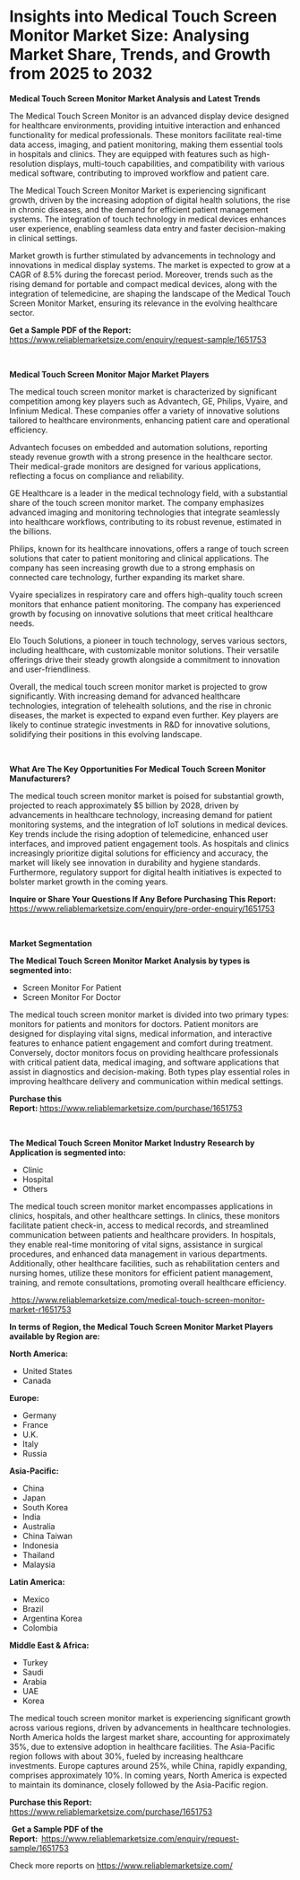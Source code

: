 <p><h1>Insights into Medical Touch Screen Monitor Market Size: Analysing Market Share, Trends, and Growth from 2025 to 2032</h1></p><p><strong>Medical Touch Screen Monitor Market Analysis and Latest Trends</strong></p>
<p><p>The Medical Touch Screen Monitor is an advanced display device designed for healthcare environments, providing intuitive interaction and enhanced functionality for medical professionals. These monitors facilitate real-time data access, imaging, and patient monitoring, making them essential tools in hospitals and clinics. They are equipped with features such as high-resolution displays, multi-touch capabilities, and compatibility with various medical software, contributing to improved workflow and patient care.</p><p>The Medical Touch Screen Monitor Market is experiencing significant growth, driven by the increasing adoption of digital health solutions, the rise in chronic diseases, and the demand for efficient patient management systems. The integration of touch technology in medical devices enhances user experience, enabling seamless data entry and faster decision-making in clinical settings.</p><p>Market growth is further stimulated by advancements in technology and innovations in medical display systems. The market is expected to grow at a CAGR of 8.5% during the forecast period. Moreover, trends such as the rising demand for portable and compact medical devices, along with the integration of telemedicine, are shaping the landscape of the Medical Touch Screen Monitor Market, ensuring its relevance in the evolving healthcare sector.</p></p>
<p><strong>Get a Sample PDF of the Report:&nbsp;</strong> <a href="https://www.reliablemarketsize.com/enquiry/request-sample/1651753?utm_campaign=2843&utm_medium=2&utm_source=Github&utm_content=ia&utm_term=03032025&utm_id=medical-touch-screen-monitor">https://www.reliablemarketsize.com/enquiry/request-sample/1651753</a></p>
<p>&nbsp;</p>
<p><strong>Medical Touch Screen Monitor Major Market Players</strong></p>
<p><p>The medical touch screen monitor market is characterized by significant competition among key players such as Advantech, GE, Philips, Vyaire, and Infinium Medical. These companies offer a variety of innovative solutions tailored to healthcare environments, enhancing patient care and operational efficiency.</p><p>Advantech focuses on embedded and automation solutions, reporting steady revenue growth with a strong presence in the healthcare sector. Their medical-grade monitors are designed for various applications, reflecting a focus on compliance and reliability.</p><p>GE Healthcare is a leader in the medical technology field, with a substantial share of the touch screen monitor market. The company emphasizes advanced imaging and monitoring technologies that integrate seamlessly into healthcare workflows, contributing to its robust revenue, estimated in the billions.</p><p>Philips, known for its healthcare innovations, offers a range of touch screen solutions that cater to patient monitoring and clinical applications. The company has seen increasing growth due to a strong emphasis on connected care technology, further expanding its market share.</p><p>Vyaire specializes in respiratory care and offers high-quality touch screen monitors that enhance patient monitoring. The company has experienced growth by focusing on innovative solutions that meet critical healthcare needs.</p><p>Elo Touch Solutions, a pioneer in touch technology, serves various sectors, including healthcare, with customizable monitor solutions. Their versatile offerings drive their steady growth alongside a commitment to innovation and user-friendliness.</p><p>Overall, the medical touch screen monitor market is projected to grow significantly. With increasing demand for advanced healthcare technologies, integration of telehealth solutions, and the rise in chronic diseases, the market is expected to expand even further. Key players are likely to continue strategic investments in R&D for innovative solutions, solidifying their positions in this evolving landscape.</p></p>
<p>&nbsp;</p>
<p><strong>What Are The Key Opportunities For Medical Touch Screen Monitor Manufacturers?</strong></p>
<p><p>The medical touch screen monitor market is poised for substantial growth, projected to reach approximately $5 billion by 2028, driven by advancements in healthcare technology, increasing demand for patient monitoring systems, and the integration of IoT solutions in medical devices. Key trends include the rising adoption of telemedicine, enhanced user interfaces, and improved patient engagement tools. As hospitals and clinics increasingly prioritize digital solutions for efficiency and accuracy, the market will likely see innovation in durability and hygiene standards. Furthermore, regulatory support for digital health initiatives is expected to bolster market growth in the coming years.</p></p>
<p><strong>Inquire or Share Your Questions If Any Before Purchasing This Report:</strong> <a href="https://www.reliablemarketsize.com/enquiry/pre-order-enquiry/1651753?utm_campaign=2843&utm_medium=2&utm_source=Github&utm_content=ia&utm_term=03032025&utm_id=medical-touch-screen-monitor">https://www.reliablemarketsize.com/enquiry/pre-order-enquiry/1651753</a></p>
<p>&nbsp;</p>
<p><strong>Market Segmentation</strong></p>
<p><strong>The Medical Touch Screen Monitor Market Analysis by types is segmented into:</strong></p>
<p><ul><li>Screen Monitor For Patient</li><li>Screen Monitor For Doctor</li></ul></p>
<p><p>The medical touch screen monitor market is divided into two primary types: monitors for patients and monitors for doctors. Patient monitors are designed for displaying vital signs, medical information, and interactive features to enhance patient engagement and comfort during treatment. Conversely, doctor monitors focus on providing healthcare professionals with critical patient data, medical imaging, and software applications that assist in diagnostics and decision-making. Both types play essential roles in improving healthcare delivery and communication within medical settings.</p></p>
<p><strong>Purchase this Report:&nbsp;</strong><a href="https://www.reliablemarketsize.com/purchase/1651753?utm_campaign=2843&utm_medium=2&utm_source=Github&utm_content=ia&utm_term=03032025&utm_id=medical-touch-screen-monitor">https://www.reliablemarketsize.com/purchase/1651753</a></p>
<p>&nbsp;</p>
<p><strong>The Medical Touch Screen Monitor Market Industry Research by Application is segmented into:</strong></p>
<p><ul><li>Clinic</li><li>Hospital</li><li>Others</li></ul></p>
<p><p>The medical touch screen monitor market encompasses applications in clinics, hospitals, and other healthcare settings. In clinics, these monitors facilitate patient check-in, access to medical records, and streamlined communication between patients and healthcare providers. In hospitals, they enable real-time monitoring of vital signs, assistance in surgical procedures, and enhanced data management in various departments. Additionally, other healthcare facilities, such as rehabilitation centers and nursing homes, utilize these monitors for efficient patient management, training, and remote consultations, promoting overall healthcare efficiency.</p></p>
<p><a href="https://www.reliablemarketsize.com/medical-touch-screen-monitor-market-r1651753?utm_campaign=2843&utm_medium=2&utm_source=Github&utm_content=ia&utm_term=03032025&utm_id=medical-touch-screen-monitor">&nbsp;https://www.reliablemarketsize.com/medical-touch-screen-monitor-market-r1651753</a></p>
<p><strong>In terms of Region, the Medical Touch Screen Monitor Market Players available by Region are:</strong></p>
<p>
    <p> <strong> North America: </strong>
        <ul>
            <li>United States</li>
            <li>Canada</li>
        </ul>
        </p> 
    <p> <strong> Europe: </strong>
        <ul>
            <li>Germany</li>
            <li>France</li>
            <li>U.K.</li>
            <li>Italy</li>
            <li>Russia</li>
        </ul>
        </p> 
    <p> <strong> Asia-Pacific: </strong>
        <ul>
            <li>China</li>
            <li>Japan</li>
            <li>South Korea</li>
            <li>India</li>
            <li>Australia</li>
            <li>China Taiwan</li>
            <li>Indonesia</li>
            <li>Thailand</li>
            <li>Malaysia</li>
        </ul>
        </p> 
    <p> <strong> Latin America: </strong>
        <ul>
            <li>Mexico</li>
            <li>Brazil</li>
            <li>Argentina Korea</li>
            <li>Colombia</li>
        </ul>
        </p> 
    <p> <strong> Middle East & Africa: </strong>
        <ul>
            <li>Turkey</li>
            <li>Saudi</li>
            <li>Arabia</li>
            <li>UAE</li>
            <li>Korea</li>
        </ul>
    </p>
    </p>
<p><p>The medical touch screen monitor market is experiencing significant growth across various regions, driven by advancements in healthcare technologies. North America holds the largest market share, accounting for approximately 35%, due to extensive adoption in healthcare facilities. The Asia-Pacific region follows with about 30%, fueled by increasing healthcare investments. Europe captures around 25%, while China, rapidly expanding, comprises approximately 10%. In coming years, North America is expected to maintain its dominance, closely followed by the Asia-Pacific region.</p></p>
<p><strong>Purchase this Report: </strong><a href="https://www.reliablemarketsize.com/purchase/1651753?utm_campaign=2843&utm_medium=2&utm_source=Github&utm_content=ia&utm_term=03032025&utm_id=medical-touch-screen-monitor">https://www.reliablemarketsize.com/purchase/1651753</a></p>
<p>&nbsp;<strong>Get a Sample PDF of the Report:&nbsp;&nbsp;</strong><a href="https://www.reliablemarketsize.com/enquiry/request-sample/1651753?utm_campaign=2843&utm_medium=2&utm_source=Github&utm_content=ia&utm_term=03032025&utm_id=medical-touch-screen-monitor">https://www.reliablemarketsize.com/enquiry/request-sample/1651753</a></p>
<p><strong></strong></p>
<p>Check more reports on <a href="https://www.reliablemarketsize.com/?utm_campaign=2843&utm_medium=2&utm_source=Github&utm_content=ia&utm_term=03032025&utm_id=medical-touch-screen-monitor">https://www.reliablemarketsize.com/</a></p>